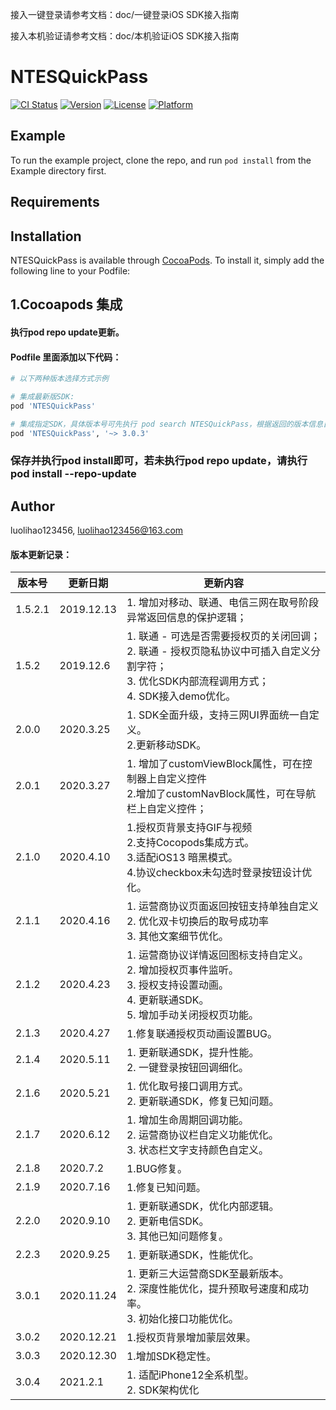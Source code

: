 接入一键登录请参考文档：doc/一键登录iOS SDK接入指南

接入本机验证请参考文档：doc/本机验证iOS SDK接入指南

# NTESQuickPass

[![CI Status](https://img.shields.io/travis/luolihao123456/NTESQuickPass.svg?style=flat)](https://travis-ci.org/luolihao123456/NTESQuickPass)
[![Version](https://img.shields.io/cocoapods/v/NTESQuickPass.svg?style=flat)](https://cocoapods.org/pods/NTESQuickPass)
[![License](https://img.shields.io/cocoapods/l/NTESQuickPass.svg?style=flat)](https://cocoapods.org/pods/NTESQuickPass)
[![Platform](https://img.shields.io/cocoapods/p/NTESQuickPass.svg?style=flat)](https://cocoapods.org/pods/NTESQuickPass)

## Example

To run the example project, clone the repo, and run `pod install` from the Example directory first.

## Requirements

## Installation

NTESQuickPass is available through [CocoaPods](https://cocoapods.org). To install
it, simply add the following line to your Podfile:


## 1.Cocoapods 集成
#### 执行pod repo update更新。
#### Podfile 里面添加以下代码：
```ruby
# 以下两种版本选择方式示例

# 集成最新版SDK:
pod 'NTESQuickPass'

# 集成指定SDK，具体版本号可先执行 pod search NTESQuickPass，根据返回的版本信息自行决定:
pod 'NTESQuickPass', '~> 3.0.3'
```
### 保存并执行pod install即可，若未执行pod repo update，请执行pod install --repo-update

## Author

luolihao123456, luolihao123456@163.com


#### 版本更新记录：

| 版本号 | 更新日期 | 更新内容 |
| ----- | ------- | ------- |
| 1.5.2.1 | 2019.12.13 | 1. 增加对移动、联通、电信三网在取号阶段异常返回信息的保护逻辑；
| 1.5.2 | 2019.12.6 | 1. 联通 - 可选是否需要授权页的关闭回调；<br>2. 联通 - 授权页隐私协议中可插入自定义分割字符；<br>3. 优化SDK内部流程调用方式；<br>4. SDK接入demo优化。
| 2.0.0 | 2020.3.25 | 1. SDK全面升级，支持三网UI界面统一自定义。<br>2.更新移动SDK。
| 2.0.1 | 2020.3.27 | 1. 增加了customViewBlock属性，可在控制器上自定义控件 <br>2.增加了customNavBlock属性，可在导航栏上自定义控件；
| 2.1.0 | 2020.4.10 | 1.授权页背景支持GIF与视频 <br>2.支持Cocopods集成方式。<br>3.适配iOS13 暗黑模式。<br>4.协议checkbox未勾选时登录按钮设计优化。
| 2.1.1 | 2020.4.16 | 1. 运营商协议页面返回按钮支持单独自定义 <br>2. 优化双卡切换后的取号成功率 <br>3. 其他文案细节优化。
| 2.1.2 | 2020.4.23 | 1. 运营商协议详情返回图标支持自定义。 <br>2.  增加授权页事件监听。 <br>3. 授权支持设置动画。<br>4. 更新联通SDK。<br>5. 增加手动关闭授权页功能。
| 2.1.3 | 2020.4.27 | 1.修复联通授权页动画设置BUG。
| 2.1.4 | 2020.5.11 |  1. 更新联通SDK，提升性能。 <br> 2. 一键登录按钮回调细化。
| 2.1.6 | 2020.5.21 |  1. 优化取号接口调用方式。 <br> 2. 更新联通SDK，修复已知问题。
| 2.1.7 | 2020.6.12 |  1. 增加生命周期回调功能。 <br> 2. 运营商协议栏自定义功能优化。<br> 3. 状态栏文字支持颜色自定义。
| 2.1.8 | 2020.7.2 |  1.BUG修复。
| 2.1.9 | 2020.7.16 |  1.修复已知问题。
| 2.2.0 | 2020.9.10 |  1. 更新联通SDK，优化内部逻辑。<br> 2. 更新电信SDK。<br> 3. 其他已知问题修复。
| 2.2.3 | 2020.9.25 |  1. 更新联通SDK，性能优化。
| 3.0.1 | 2020.11.24 |  1. 更新三大运营商SDK至最新版本。<br> 2. 深度性能优化，提升预取号速度和成功率。<br> 3. 初始化接口功能优化。
| 3.0.2 | 2020.12.21 |  1.授权页背景增加蒙层效果。
| 3.0.3 | 2020.12.30 |  1.增加SDK稳定性。
| 3.0.4 | 2021.2.1 |  1. 适配iPhone12全系机型。<br> 2. SDK架构优化

